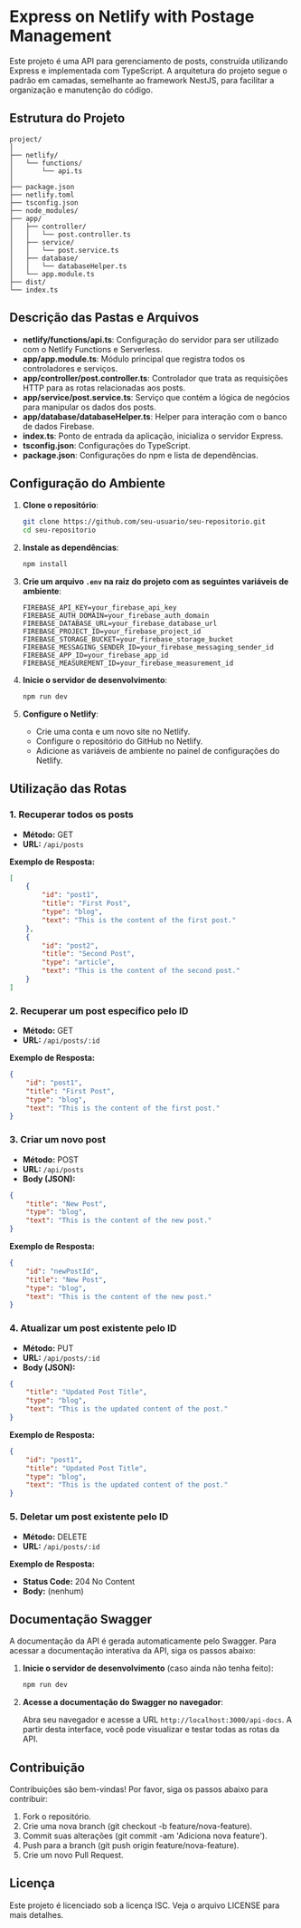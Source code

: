 
# Express on Netlify with Postage Management

Este projeto é uma API para gerenciamento de posts, construída utilizando Express e implementada com TypeScript. A arquitetura do projeto segue o padrão em camadas, semelhante ao framework NestJS, para facilitar a organização e manutenção do código.

## Estrutura do Projeto

```plaintext
project/
│
├── netlify/
│   └── functions/
│       └── api.ts
│
├── package.json
├── netlify.toml
├── tsconfig.json
├── node_modules/
├── app/
│   ├── controller/
│   │   └── post.controller.ts
│   ├── service/
│   │   └── post.service.ts
│   ├── database/
│   │   └── databaseHelper.ts
│   └── app.module.ts
├── dist/
└── index.ts
```

## Descrição das Pastas e Arquivos

- **netlify/functions/api.ts**: Configuração do servidor para ser utilizado com o Netlify Functions e Serverless.
- **app/app.module.ts**: Módulo principal que registra todos os controladores e serviços.
- **app/controller/post.controller.ts**: Controlador que trata as requisições HTTP para as rotas relacionadas aos posts.
- **app/service/post.service.ts**: Serviço que contém a lógica de negócios para manipular os dados dos posts.
- **app/database/databaseHelper.ts**: Helper para interação com o banco de dados Firebase.
- **index.ts**: Ponto de entrada da aplicação, inicializa o servidor Express.
- **tsconfig.json**: Configurações do TypeScript.
- **package.json**: Configurações do npm e lista de dependências.

## Configuração do Ambiente

1. **Clone o repositório**:

    ```bash
    git clone https://github.com/seu-usuario/seu-repositorio.git
    cd seu-repositorio
    ```

2. **Instale as dependências**:

    ```bash
    npm install
    ```

3. **Crie um arquivo `.env` na raiz do projeto com as seguintes variáveis de ambiente**:

    ```plaintext
    FIREBASE_API_KEY=your_firebase_api_key
    FIREBASE_AUTH_DOMAIN=your_firebase_auth_domain
    FIREBASE_DATABASE_URL=your_firebase_database_url
    FIREBASE_PROJECT_ID=your_firebase_project_id
    FIREBASE_STORAGE_BUCKET=your_firebase_storage_bucket
    FIREBASE_MESSAGING_SENDER_ID=your_firebase_messaging_sender_id
    FIREBASE_APP_ID=your_firebase_app_id
    FIREBASE_MEASUREMENT_ID=your_firebase_measurement_id
    ```

4. **Inicie o servidor de desenvolvimento**:

    ```bash
    npm run dev
    ```

5. **Configure o Netlify**:

    - Crie uma conta e um novo site no Netlify.
    - Configure o repositório do GitHub no Netlify.
    - Adicione as variáveis de ambiente no painel de configurações do Netlify.

## Utilização das Rotas

### 1. Recuperar todos os posts

- **Método:** GET
- **URL:** `/api/posts`

**Exemplo de Resposta:**

```json
[
    {
        "id": "post1",
        "title": "First Post",
        "type": "blog",
        "text": "This is the content of the first post."
    },
    {
        "id": "post2",
        "title": "Second Post",
        "type": "article",
        "text": "This is the content of the second post."
    }
]
```

### 2. Recuperar um post específico pelo ID

- **Método:** GET
- **URL:** `/api/posts/:id`

**Exemplo de Resposta:**

```json
{
    "id": "post1",
    "title": "First Post",
    "type": "blog",
    "text": "This is the content of the first post."
}
```

### 3. Criar um novo post

- **Método:** POST
- **URL:** `/api/posts`
- **Body (JSON):**

```json
{
    "title": "New Post",
    "type": "blog",
    "text": "This is the content of the new post."
}
```

**Exemplo de Resposta:**

```json
{
    "id": "newPostId",
    "title": "New Post",
    "type": "blog",
    "text": "This is the content of the new post."
}
```

### 4. Atualizar um post existente pelo ID

- **Método:** PUT
- **URL:** `/api/posts/:id`
- **Body (JSON):**

```json
{
    "title": "Updated Post Title",
    "type": "blog",
    "text": "This is the updated content of the post."
}
```

**Exemplo de Resposta:**

```json
{
    "id": "post1",
    "title": "Updated Post Title",
    "type": "blog",
    "text": "This is the updated content of the post."
}
```

### 5. Deletar um post existente pelo ID

- **Método:** DELETE
- **URL:** `/api/posts/:id`

**Exemplo de Resposta:**

- **Status Code:** 204 No Content
- **Body:** (nenhum)

## Documentação Swagger

A documentação da API é gerada automaticamente pelo Swagger. Para acessar a documentação interativa da API, siga os passos abaixo:

1. **Inicie o servidor de desenvolvimento** (caso ainda não tenha feito):

    ```bash
    npm run dev
    ```

2. **Acesse a documentação do Swagger no navegador**:

    Abra seu navegador e acesse a URL `http://localhost:3000/api-docs`. A partir desta interface, você pode visualizar e testar todas as rotas da API.

## Contribuição

Contribuições são bem-vindas! Por favor, siga os passos abaixo para contribuir:

1. Fork o repositório.
2. Crie uma nova branch (git checkout -b feature/nova-feature).
3. Commit suas alterações (git commit -am 'Adiciona nova feature').
4. Push para a branch (git push origin feature/nova-feature).
5. Crie um novo Pull Request.

## Licença

Este projeto é licenciado sob a licença ISC. Veja o arquivo LICENSE para mais detalhes.
